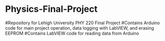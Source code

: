 # Physics-Final-Project
#Repository for Lehigh University PHY 220 Final Project
#Contains Arduino code for main project operation, data logging with LabVIEW, and erasing EEPROM
#Contains LabVIEW code for reading data from Arduino
